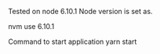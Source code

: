 Tested on node 6.10.1 Node version is set as.

nvm use 6.10.1


Command to start application yarn start